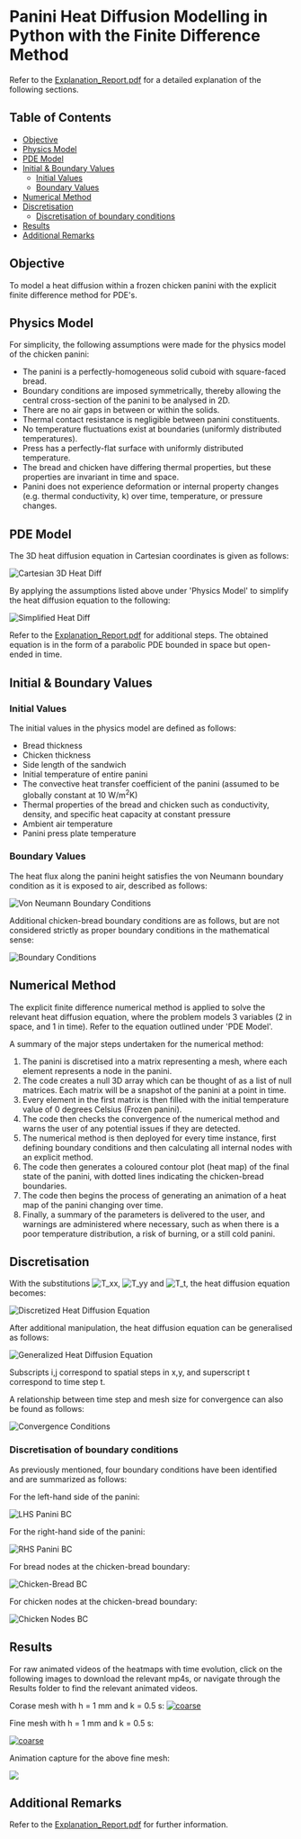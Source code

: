 # Panini Heat Diffusion Modelling in Python with the Finite Difference Method
Refer to the [Explanation_Report.pdf](https://github.com/tszdabee/Panini-Heat-Diffusion-Modelling/blob/main/Explanation_Report.pdf) for a detailed explanation of the following sections.

## Table of Contents
- [Objective](#objective)
- [Physics Model](#physics-model)
- [PDE Model](#pde-model)
- [Initial & Boundary Values](#initial---boundary-values)
  * [Initial Values](#initial-values)
  * [Boundary Values](#boundary-values)
- [Numerical Method](#numerical-method)
- [Discretisation](#discretisation)
  * [Discretisation of boundary conditions](#discretisation-of-boundary-conditions)
- [Results](#results)
- [Additional Remarks](#additional-remarks)

## Objective
To model a heat diffusion within a frozen chicken panini with the explicit finite difference method for PDE's. 

## Physics Model
For simplicity, the following assumptions were made for the physics model of the chicken panini:
* The panini is a perfectly-homogeneous solid cuboid with square-faced bread.
* Boundary conditions are imposed symmetrically, thereby allowing the central cross-section of the panini to be analysed in 2D.
* There are no air gaps in between or within the solids.
* Thermal contact resistance is negligible between panini constituents.
* No temperature fluctuations exist at boundaries (uniformly distributed temperatures).
* Press has a perfectly-flat surface with uniformly distributed temperature.
* The bread and chicken have differing thermal properties, but these properties are invariant in time and space.
* Panini does not experience deformation or internal property changes (e.g. thermal conductivity, k) over time, temperature, or pressure changes.

## PDE Model
The 3D heat diffusion equation in Cartesian coordinates is given as follows:

![Cartesian 3D Heat Diff](https://github.com/tszdabee/Panini-Heat-Diffusion-Modelling/blob/main/equations_img/1.png)

By applying the assumptions listed above under 'Physics Model' to simplify the heat diffusion equation to the following:

![Simplified Heat Diff](https://github.com/tszdabee/Panini-Heat-Diffusion-Modelling/blob/main/equations_img/2.png)

Refer to the [Explanation_Report.pdf](https://github.com/tszdabee/Panini-Heat-Diffusion-Modelling/blob/main/Explanation_Report.pdf) for additional steps. The obtained equation is in the form of a parabolic PDE bounded in space but open-ended in time.

## Initial & Boundary Values
### Initial Values
The initial values in the physics model are defined as follows:
* Bread thickness
* Chicken thickness
* Side length of the sandwich
* Initial temperature of entire panini
* The convective heat transfer coefficient of the panini (assumed to be globally constant at 10 W/m$^2$K)
* Thermal properties of the bread and chicken such as conductivity, density, and specific heat capacity at constant pressure
* Ambient air temperature
* Panini press plate temperature

### Boundary Values
The heat flux along the panini height satisfies the von Neumann boundary condition as it is exposed to air, described as follows:

![Von Neumann Boundary Conditions](https://github.com/tszdabee/Panini-Heat-Diffusion-Modelling/blob/main/equations_img/3.png)

Additional chicken-bread boundary conditions are as follows, but are not considered strictly as proper boundary conditions in the mathematical sense:

![Boundary Conditions](https://github.com/tszdabee/Panini-Heat-Diffusion-Modelling/blob/main/equations_img/4.png)

## Numerical Method
The explicit finite difference numerical method is applied to solve the relevant heat diffusion equation, where the problem models 3 variables (2 in space, and 1 in time). Refer to the equation outlined under 'PDE Model'.

A summary of the major steps undertaken for the numerical method:

1. The panini is discretised into a matrix representing a mesh, where each element represents a node in the panini.
2. The code creates a null 3D array which can be thought of as a list of null matrices. Each matrix will be a snapshot of the panini at a point in time. 
3. Every element in the first matrix is then filled with the initial temperature value of 0 degrees Celsius (Frozen panini).
4. The code then checks the convergence of the numerical method and warns the user of any potential issues if they are detected.
5. The numerical method is then deployed for every time instance, first defining boundary conditions and then calculating all internal nodes with an explicit method.
6. The code then generates a coloured contour plot (heat map) of the final state of the panini, with dotted lines indicating the chicken-bread boundaries.
7. The code then begins the process of generating an animation of a heat map of the panini changing over time. 
8. Finally, a summary of the parameters is delivered to the user, and warnings are administered where necessary, such as when there is a poor temperature distribution, a risk of burning, or a still cold panini.

## Discretisation
With the substitutions ![T_xx](https://github.com/tszdabee/Panini-Heat-Diffusion-Modelling/blob/main/equations_img/5.1.png), ![T_yy](https://github.com/tszdabee/Panini-Heat-Diffusion-Modelling/blob/main/equations_img/5.2.png) and ![T_t](https://github.com/tszdabee/Panini-Heat-Diffusion-Modelling/blob/main/equations_img/5.3.png), the heat diffusion equation becomes:

![Discretized Heat Diffusion Equation](https://github.com/tszdabee/Panini-Heat-Diffusion-Modelling/blob/main/equations_img/6.png)

After additional manipulation, the heat diffusion equation can be generalised as follows:

![Generalized Heat Diffusion Equation](https://github.com/tszdabee/Panini-Heat-Diffusion-Modelling/blob/main/equations_img/7.png)

Subscripts i,j correspond to spatial steps in x,y, and superscript t correspond to time step t.

A relationship between time step and mesh size for convergence can also be found as follows:

![Convergence Conditions](https://github.com/tszdabee/Panini-Heat-Diffusion-Modelling/blob/main/equations_img/8.png)

### Discretisation of boundary conditions
As previously mentioned, four boundary conditions have been identified and are summarized as follows:

For the left-hand side of the panini:

![LHS Panini BC](https://github.com/tszdabee/Panini-Heat-Diffusion-Modelling/blob/main/equations_img/9.png)

For the right-hand side of the panini:

![RHS Panini BC](https://github.com/tszdabee/Panini-Heat-Diffusion-Modelling/blob/main/equations_img/9.1.png)

For bread nodes at the chicken-bread boundary:

![Chicken-Bread BC](https://github.com/tszdabee/Panini-Heat-Diffusion-Modelling/blob/main/equations_img/9.2.png)

For chicken nodes at the chicken-bread boundary:

![Chicken Nodes BC](https://github.com/tszdabee/Panini-Heat-Diffusion-Modelling/blob/main/equations_img/9.3.png)

## Results
For raw animated videos of the heatmaps with time evolution, click on the following images to download the relevant mp4s, or navigate through the Results folder to find the relevant animated videos.

Corase mesh with h = 1 mm and k = 0.5 s:
[![coarse](https://j.gifs.com/K8m2lz.gif)](https://github.com/tszdabee/Panini-Heat-Diffusion-Modelling/blob/b2e951c14533c12fb95d07f3be3707f19bc6c037/Results/30s_coarse_mesh/panini.mp4)

Fine mesh with h = 1 mm and k = 0.5 s:

[![coarse](https://j.gifs.com/WPmlAX.gif)](https://github.com/tszdabee/Panini-Heat-Diffusion-Modelling/blob/main/Results/30s_fine_mesh/panini.mp4)

Animation capture for the above fine mesh:

<img src="https://github.com/tszdabee/Panini-Heat-Diffusion-Modelling/blob/main/Results/30s_fine_mesh/vidcapfine.PNG?raw=true" />

## Additional Remarks
Refer to the [Explanation_Report.pdf](https://github.com/tszdabee/Panini-Heat-Diffusion-Modelling/blob/main/Explanation_Report.pdf) for further information. 

